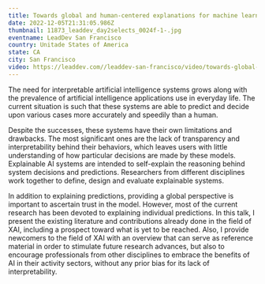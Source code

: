 ```yaml
---
title: Towards global and human-centered explanations for machine learning models
date: 2022-12-05T21:31:05.986Z
thumbnail: 11873_leaddev_day2selects_0024f-1-.jpg
eventname: LeadDev San Francisco
country: Unitade States of America
state: CA
city: San Francisco
video: https://leaddev.com//leaddev-san-francisco/video/towards-global-and-human-centered-explanations-machine-learning-models?btr=70e5df67ac3e74a45e2a56b5f4e942fe
---
```

The need for interpretable artificial intelligence systems grows along with the prevalence of artificial intelligence applications use in everyday life. The current situation is such that these systems are able to predict and decide upon various cases more accurately and speedily than a human.

Despite the successes, these systems have their own limitations and drawbacks. The most significant ones are the lack of transparency and interpretability behind their behaviors, which leaves users with little understanding of how particular decisions are made by these models. Explainable AI systems are intended to self-explain the reasoning behind system decisions and predictions. Researchers from different disciplines work together to define, design and evaluate explainable systems.

In addition to explaining predictions, providing a global perspective is important to ascertain trust in the model. However, most of the current research has been devoted to explaining individual predictions. In this talk, I present the existing literature and contributions already done in the field of XAI, including a prospect toward what is yet to be reached. Also, I provide newcomers to the field of XAI with an overview that can serve as reference material in order to stimulate future research advances, but also to encourage professionals from other disciplines to embrace the benefits of AI in their activity sectors, without any prior bias for its lack of interpretability.